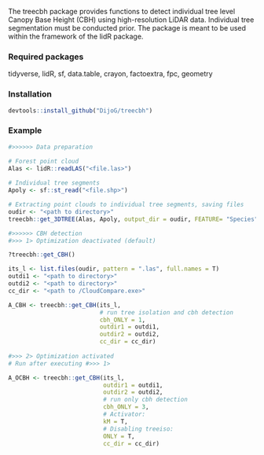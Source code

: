 
The treecbh package provides functions to detect individual tree level Canopy Base Height (CBH) using high-resolution LiDAR data. Individual tree segmentation must be conducted prior. The package is meant to be used within the framework of the lidR package. 

### Required packages

tidyverse, lidR, sf, data.table, crayon, factoextra, fpc, geometry

### Installation

```r
devtools::install_github("DijoG/treecbh")
```
### Example

```r
#>>>>>> Data preparation

# Forest point cloud
Alas <- lidR::readLAS("<file.las>") 
  
# Individual tree segments
Apoly <- sf::st_read("<file.shp>") 

# Extracting point clouds to individual tree segments, saving files
oudir <- "<path to directory>"
treecbh::get_3DTREE(Alas, Apoly, output_dir = oudir, FEATURE= "Species")

#>>>>>> CBH detection
#>>> 1> Optimization deactivated (default)

?treecbh::get_CBH()

its_l <- list.files(oudir, pattern = ".las", full.names = T)
outdi1 <- "<path to directory>"
outdi2 <- "<path to directory>"
cc_dir <- "<path to /CloudCompare.exe>"

A_CBH <- treecbh::get_CBH(its_l,
                          # run tree isolation and cbh detection
                          cbh_ONLY = 1,
                          outdir1 = outdi1,
                          outdir2 = outdi2,
                          cc_dir = cc_dir)
                 
#>>> 2> Optimization activated
# Run after executing #>>> 1>

A_OCBH <- treecbh::get_CBH(its_l,
                           outdir1 = outdi1,
                           outdir2 = outdi2,
                           # run only cbh detection
                           cbh_ONLY = 3,
                           # Activator:
                           kM = T,  
                           # Disabling treeiso:
                           ONLY = T,
                           cc_dir = cc_dir)
```


